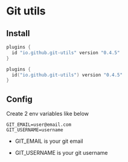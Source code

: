 # Git utils

## Install

```groovy
plugins {
  id "io.github.git-utils" version "0.4.5"
}
```
```kotlin
plugins {
  id("io.github.git-utils") version "0.4.5"
}
```

## Config

Create 2 env variables like below

```
GIT_EMAIL=user@email.com
GIT_USERNAME=username
```

* GIT_EMAIL is your git email

* GIT_USERNAME is your git username